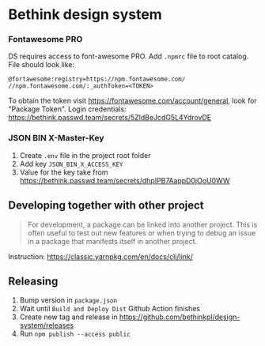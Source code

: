 # Bethink design system

### Fontawesome PRO

DS requires access to font-awesome PRO. Add `.npmrc` file to root catalog. File should look like:

```
@fortawesome:registry=https://npm.fontawesome.com/
//npm.fontawesome.com/:_authToken=<TOKEN>
```
To obtain the token visit https://fontawesome.com/account/general, look for "Package Token". 
Login credentials: https://bethink.passwd.team/secrets/5ZldBeJcdG5L4YdrovDE

### JSON BIN X-Master-Key
1. Create `.env` file in the project root folder
2. Add key `JSON_BIN_X_ACCESS_KEY`
3. Value for the key take from https://bethink.passwd.team/secrets/dhpIPB7AappD0jOoU0WW

## Developing together with other project
> For development, a package can be linked into another project. This is often useful to test out new features or when trying to debug an issue in a package that manifests itself in another project.

Instruction: https://classic.yarnpkg.com/en/docs/cli/link/

## Releasing
1. Bump version in `package.json`
2. Wait until `Build and Deploy Dist` Github Action finishes
3. Create new tag and release in https://github.com/bethinkpl/design-system/releases
4. Run `npm publish --access public`
